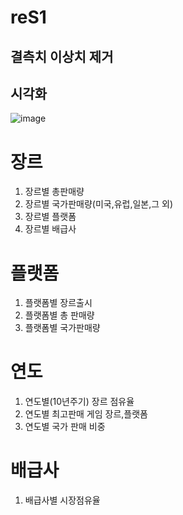 # reS1

## 결측치 이상치 제거

## 시각화
![image](https://github.com/Aim-bro/reS1/assets/105161281/72a2cd2b-f954-44e9-8fb8-a186a1f89329)

# 장르

1. 장르별 총판매량
2. 장르별 국가판매량(미국,유럽,일본,그 외)
3. 장르별 플랫폼
4. 장르별 배급사

# 플랫폼
1. 플랫폼별 장르출시
2. 플랫폼별 총 판매량
3. 플랫폼별 국가판매량

# 연도
1. 연도별(10년주기) 장르 점유율
2. 연도별 최고판매 게임 장르,플랫폼
3. 연도별 국가 판매 비중

# 배급사
1. 배급사별 시장점유율
